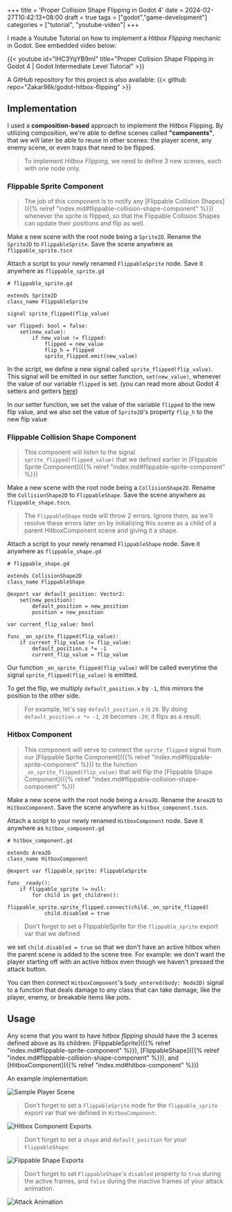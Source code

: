 +++
title = 'Proper Collision Shape Flipping in Godot 4'
date = 2024-02-27T10:42:13+08:00
draft = true
tags = ["godot","game-development"]
categories = ["tutorial", "youtube-video"]
+++

I made a Youtube Tutorial on how to implement a *Hitbox Flipping* mechanic in Godot. See embedded video below:

{{< youtube id="lHC3YqYB9mI" title="Proper Collision Shape Flipping in Godot 4 | Godot Intermediate Level Tutorial" >}}

A GitHub repository for this project is also available:
{{< github repo="Zakar98k/godot-hitbox-flipping" >}}

## Implementation
I used a **composition-based** approach to implement the Hitbox Flipping. By utilizing composition, we're able to define scenes called **"components"**, that we will later be able to reuse in other scenes: the player scene, any enemy scene, or even traps that need to be flipped.

> To implement *Hitbox Flipping*, we need to define 3 new scenes, each with one node only.

### Flippable Sprite Component
> The job of this component is to notify any [Flippable Collision Shapes]({{% relref "index.md#flippable-collision-shape-component" %}})
whenever the sprite is flipped, so that the Flippable Collision Shapes can update their positions and flip as well.

Make a new scene with the root node being a `Sprite2D`. Rename the `Sprite2D` to `FlippableSprite`. Save the scene anywhere as `flippable_sprite.tscn`

Attach a script to your newly renamed `FlippableSprite` node. Save it anywhere as `flippable_sprite.gd`
```gdscript
# flippable_sprite.gd

extends Sprite2D
class_name FlippableSprite

signal sprite_flipped(flip_value)

var flipped: bool = false:
	set(new_value):
		if new_value != flipped:
			flipped = new_value
			flip_h = flipped
			sprite_flipped.emit(new_value)
```

In the script, we define a new signal called `sprite_flipped(flip_value)`. This signal will be emitted in our setter function, `set(new_value)`, whenever the value of our variable `flipped` is set. (you can read more about Godot 4 setters and getters [here](https://shaggydev.com/2022/01/04/setget/))

In our setter function, we set the value of the variable `flipped` to the new flip value, and we also set the value of `Sprite2D`'s property `flip_h` to the new flip value

### Flippable Collision Shape Component
> This component will listen to the signal `sprite_flipped(flipped_value)` that we defined earlier in [Flippable Sprite Component]({{% relref "index.md#flippable-sprite-component" %}})

Make a new scene with the root node being a `CollisionShape2D`. Rename the `CollisionShape2D` to `FlippableShape`. Save the scene anywhere as `flippable_shape.tscn`.

> The `FlippableShape` node will throw 2 errors. Ignore them, as we'll resolve these errors later on by initializing this scene as a child of a parent HitboxComponent scene and giving it a shape.

Attach a script to your newly renamed `FlippableShape` node. Save it anywhere as `flippable_shape.gd`

```gdscript
# flippable_shape.gd

extends CollisionShape2D
class_name FlippableShape

@export var default_position: Vector2:
	set(new_position):
		default_position = new_position
		position = new_position

var current_flip_value: bool

func _on_sprite_flipped(flip_value):
	if current_flip_value != flip_value:
		default_position.x *= -1
		current_flip_value = flip_value
```

Our function `_on_sprite_flipped(flip_value)` will be called everytime the signal `sprite_flipped(flip_value)` is emitted.

To get the flip, we multiply `default_position.x` by `-1`, this mirrors the position to the other side. 

> For example, let's say `default_position.x` is `20`. By doing `default_position.x *= -1`, `20` becomes `-20`; it flips as a result.

### Hitbox Component
> This component will serve to connect the `sprite_flipped` signal from our [Flippable Sprite Component]({{% relref "index.md#flippable-sprite-component" %}}) to the function `_on_sprite_flipped(flip_value)` that will flip the [Flippable Shape Component]({{% relref "index.md#flippable-collision-shape-component" %}})


Make a new scene with the root node being a `Area2D`. Rename the `Area2D` to `HitboxComponent`. Save the scene anywhere as `hitbox_component.tscn`.


Attach a script to your newly renamed `HitboxComponent` node. Save it anywhere as `hitbox_component.gd`

```gdscript
# hitbox_component.gd

extends Area2D
class_name HitboxComponent

@export var flippable_sprite: FlippableSprite

func _ready():
	if flippable_sprite != null:
		for child in get_children():
			flippable_sprite.sprite_flipped.connect(child._on_sprite_flipped)
			child.disabled = true
```

> Don't forget to set a FlippableSprite for the `flippable_sprite` export var that we defined

we set `child.disabled = true` so that we don't have an active hitbox when the parent scene is added to the scene tree. For example: we don't want the player starting off with an active hitbox even though we haven't pressed the attack button.

You can then connect `HitboxComponent`'s `body_entered(body: Node2D)` signal to a function that deals damage to any class that can take damage, like the player, enemy, or breakable items like pots.

## Usage
Any scene that you want to have *hitbox flipping* should have the 3 scenes defined above as its children: 
[FlippableSprite]({{% relref "index.md#flippable-sprite-component" %}}), 
[FlippableShape]({{% relref "index.md#flippable-collision-shape-component" %}}), 
and [HitboxComponent]({{% relref "index.md#hitbox-component" %}})

An example implementation:

![Sample Player Scene](sample_player_scene.png)

> Don't forget to set a `FlippableSprite` node for the `flippable_sprite` export var that we defined in `HitboxComponent`:

![Hitbox Component Exports](hitbox_component_exports.png)

> Don't forget to set a `shape` and `default_position` for your `FlippableShape`:

![Flippable Shape Exports](flippable_shape_exports.png)

> Don't forget to set `FlippableShape`'s `disabled` property to `true` during the active frames, and `false` during the inactive frames of your attack animation.

![Attack Animation](attack_animation.gif)